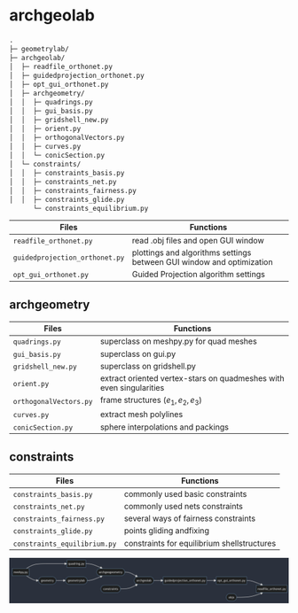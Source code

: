 
# archgeolab

``` { .sh .no-copy }
.
├─ geometrylab/
├─ archgeolab/
│  ├─ readfile_orthonet.py
│  ├─ guidedprojection_orthonet.py
│  ├─ opt_gui_orthonet.py
│  ├─ archgeometry/
│  │  ├─ quadrings.py
│  │  ├─ gui_basis.py
│  │  ├─ gridshell_new.py
│  │  ├─ orient.py
│  │  ├─ orthogonalVectors.py
│  │  ├─ curves.py
│  │  └─ conicSection.py
│  └─ constraints/
│  │  ├─ constraints_basis.py
│  │  ├─ constraints_net.py
│  │  ├─ constraints_fairness.py
│  │  ├─ constraints_glide.py
      └─ constraints_equilibrium.py
```


|  Files                         | Functions                                                             |
| ------------------------------ | --------------------------------------------------------------------- |
| `readfile_orthonet.py`         | read .obj files and open GUI window                                   |
| `guidedprojection_orthonet.py` | plottings and algorithms settings between GUI window and optimization |
| `opt_gui_orthonet.py`          | Guided Projection algorithm settings                                  |


## archgeometry

|  Files                 | Functions                                                           |
| ---------------------- | ------------------------------------------------------------------- |
| `quadrings.py`         | superclass on meshpy.py for quad meshes                             |
| `gui_basis.py`         | superclass on gui.py                                                |
| `gridshell_new.py`     | superclass on gridshell.py                                          |
| `orient.py`            | extract oriented vertex-stars on quadmeshes with even singularities |
| `orthogonalVectors.py` | frame structures $(e_1, e_2, e_3)$                                  |
| `curves.py`            | extract mesh polylines                                              |
| `conicSection.py`      | sphere interpolations and packings                                  |

## constraints

|  Files                       | Functions                                   |
| ---------------------------- | ------------------------------------------- |
| `constraints_basis.py`       | commonly used basic constraints             |
| `constraints_net.py`         | commonly used nets constraints              |
| `constraints_fairness.py`    | several ways of fairness constraints        |
| `constraints_glide.py`       | points gliding andfixing                    |
| `constraints_equilibrium.py` | constraints for equilibrium shellstructures |


![File](../assets/files.png)
